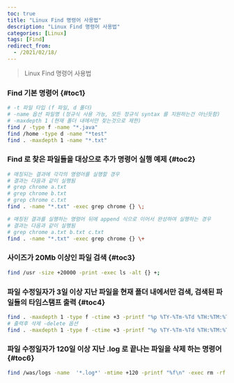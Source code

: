```yaml
---
toc: true
title: "Linux Find 명령어 사용법"
description: "Linux Find 명령어 사용법"
categories: [Linux]
tags: [Find]
redirect_from:
  - /2021/02/18/
---
```


> Linux Find 명령어 사용법

### Find 기본 명령어 {#toc1}

```bash
# -t 파일 타입 (f 파일, d 폴더)
# -name 옵션 파일명 (정규식 사용 가능, 모든 정규식 syntax 를 지원하는건 아닌듯함)
# -maxdepth 1 (현재 폴더 내에서만 찾는것으로 제한)
find / -type f -name "*.java"
find /home -type d -name "*test"
find . -maxdepth 1 -name "*.txt"
```

### Find 로 찾은 파일들을 대상으로 추가 명령어 실행 예제 {#toc2}

```bash
# 매칭되는 결과에 각각의 명령어를 실행할 경우
# 결과는 다음과 같이 실행됨 
# grep chrome a.txt
# grep chrome b.txt
# grep chrome c.txt
find . -name "*.txt" -exec grep chrome {} \;

# 매칭된 결과를 실행하는 명령어 뒤에 append 식으로 이어서 완성하여 실행하는 경우
# 결과는 다음과 같이 실행됨
# grep chrome a.txt b.txt c.txt
find . -name "*.txt" -exec grep chrome {} \+
```

### 사이즈가 20Mb 이상인 파일 검색 {#toc3}

```bash
find /usr -size +20000 -print -exec ls -alt {} +; 
```

### 파일 수정일자가 3일 이상 지난 파일을 현재 폴더 내에서만 검색, 검색된 파일들의 타임스탬프 출력 {#toc4}

```bash
find . -maxdepth 1 -type f -ctime +3 -printf "%p %TY-%Tm-%Td %TH:%TM:%TS %Tz\n"
# 출력후 삭제 -delete 옵션
find . -maxdepth 1 -type f -ctime +3 -printf "%p %TY-%Tm-%Td %TH:%TM:%TS %Tz\n" -delete
```

### 파일 수정일자가 120일 이상 지난 .log 로 끝나는 파일을 삭제 하는 명령어 {#toc6}

```bash
find /was/logs -name  '*.log*' -mtime +120 -printf "%f\n" -exec rm -rf {} +;
```

[^1]: This is a footnote.

[kramdown]: https://kramdown.gettalong.org/
[My Blog]: https://marindie.github.io
